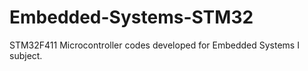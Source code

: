 # Embedded-Systems-STM32 
STM32F411 Microcontroller codes developed for Embedded Systems I subject.
